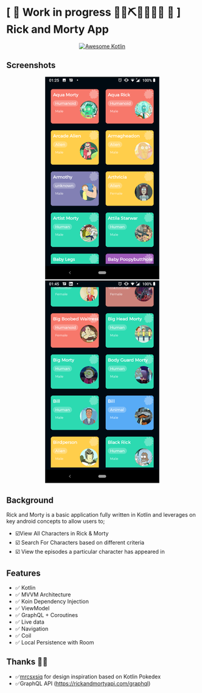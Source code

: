 # \[ 🚧 Work in progress 👷‍♀️⛏👷🔧️👷🔧 🚧 \] Rick and Morty App


<p align="center">
  <a href="https://github.com/KotlinBy/awesome-kotlin">
    <img src="https://kotlin.link/awesome-kotlin.svg" alt="Awesome Kotlin">
  </a>
</p>


## Screenshots

<p align="center">
  <img src="screenshots/screenshot1.png" width="300" alt="Rick And Morty App">
  <img src="screenshots/screenshot2.png" width="300" alt="Rick And Morty App">
</p>

## Background

Rick and Morty is a basic application fully written in Kotlin and leverages on key android concepts to allow users to;

- ☑️️View All Characters in Rick & Morty
- ☑️️ Search For Characters based on different criteria
- ☑️️ View the episodes a particular character has appeared in

## Features

- :white_check_mark: Kotlin
- :white_check_mark: MVVM Architecture
- :white_check_mark: Koin Dependency Injection
- :white_check_mark: ViewModel
- :white_check_mark: GraphQL + Coroutines
- :white_check_mark: Live data
- :white_check_mark: Navigation
- :white_check_mark: Coil
- :white_check_mark: Local Persistence with Room

## Thanks 🙏🏾
- ✅[mrcsxsiq](https://github.com/mrcsxsiq/Kotlin-Pokedex) for design inspiration based on Kotlin Pokedex
- ✅GraphQL API (https://rickandmortyapi.com/graphql)